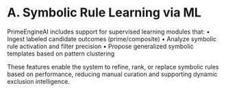 # A. Symbolic Rule Learning via ML

PrimeEngineAI includes support for supervised learning modules that:
• Ingest labeled candidate outcomes (prime/composite)
• Analyze symbolic rule activation and filter precision
• Propose generalized symbolic templates based on pattern clustering

These features enable the system to refine, rank, or replace symbolic rules based on performance, reducing manual curation and supporting dynamic exclusion intelligence.

